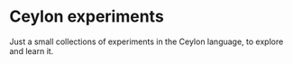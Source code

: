 # Ceylon experiments

Just a small collections of experiments in the Ceylon language, to explore and learn it.
